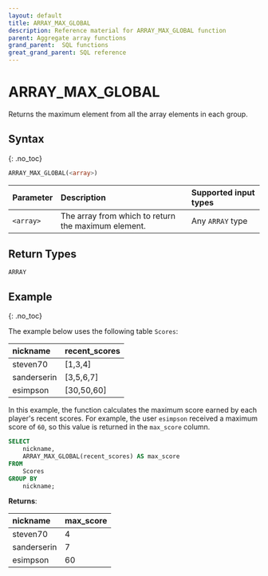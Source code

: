 ```yaml
---
layout: default
title: ARRAY_MAX_GLOBAL
description: Reference material for ARRAY_MAX_GLOBAL function
parent: Aggregate array functions
grand_parent:  SQL functions
great_grand_parent: SQL reference
---
```


# ARRAY\_MAX\_GLOBAL

Returns the maximum element from all the array elements in each group.

## Syntax
{: .no_toc}

```sql
ARRAY_MAX_GLOBAL(<array>)
```

| Parameter | Description                                                              | Supported input types   |
| :--------- | :-----------------------------------------------------------------------|:------------------------|
| `<array>`  | The array from which to return the maximum element. | Any `ARRAY` type  |


## Return Types 

`ARRAY`

## Example
{: .no_toc}

The example below uses the following table `Scores`:

| nickname        | recent_scores |
| :---------------| :-------------|
| steven70        | \[1,3,4]      |
| sanderserin     | \[3,5,6,7]    |
| esimpson        | \[30,50,60]   |

In this example, the function calculates the maximum score earned by each player's recent scores. For example, the user `esimpson` received a maximum score of `60`, so this value is returned in the `max_score` column. 

```sql
SELECT
	nickname,
	ARRAY_MAX_GLOBAL(recent_scores) AS max_score
FROM
	Scores
GROUP BY
	nickname;
```

**Returns**:

| nickname         | max_score     |
| :----------------| :------------ |
| steven70         | 4             |
| sanderserin      | 7             |
| esimpson         | 60            |


